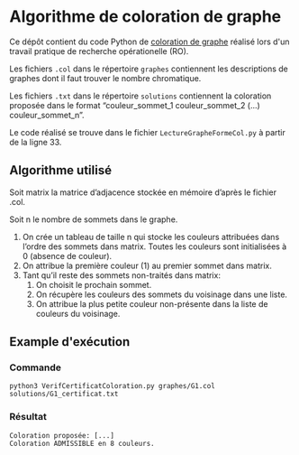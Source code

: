 
# Algorithme de coloration de graphe

Ce dépôt contient du code Python de [coloration de graphe](https://fr.wikipedia.org/wiki/Coloration_de_graphe) réalisé lors d'un travail pratique de recherche opérationelle (RO).

Les fichiers `.col` dans le répertoire `graphes` contiennent les descriptions de graphes dont il faut trouver le nombre chromatique.

Les fichiers `.txt` dans le répertoire `solutions` contiennent la coloration proposée dans le format “couleur_sommet_1 couleur_sommet_2 (...) couleur_sommet_n”.

Le code réalisé se trouve dans le fichier `LectureGrapheFormeCol.py` à partir de la ligne 33.

## Algorithme utilisé
Soit matrix la matrice d’adjacence stockée en mémoire d’après le fichier .col.

Soit n le nombre de sommets dans le graphe.

 1. On crée un tableau de taille n qui stocke les couleurs attribuées dans l’ordre des sommets dans matrix. Toutes les couleurs sont initialisées à 0 (absence de couleur). 
 1. On attribue la première couleur (1) au premier sommet dans matrix.
1. Tant qu’il reste des sommets non-traités dans matrix: 
	1. On choisit le prochain sommet.
	2.  On récupère les couleurs des sommets du voisinage dans une liste.
	3. On attribue la plus petite couleur non-présente dans la liste de couleurs du voisinage.

## Example d'exécution

### Commande

    python3 VerifCertificatColoration.py graphes/G1.col solutions/G1_certificat.txt

### Résultat

    Coloration proposée: [...]
    Coloration ADMISSIBLE en 8 couleurs.
